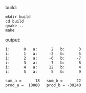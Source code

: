 build:
 
    mkdir build
    cd build
    qmake ..
    make
    
output:

    i:      0   a:      2   b:      3
    i:      1   a:     -2   b:      5
    i:      2   a:     -6   b:     -7
    i:      3   a:      7   b:      8
    i:      4   a:     12   b:      4
    i:      5   a:      5   b:      9
    
    sum_a =      18   sum_b =      22
    prod_a =  10080   prod_b = -30240

